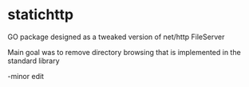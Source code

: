# statichttp
GO package designed as a tweaked version of net/http FileServer

Main goal was to remove directory browsing that is implemented in the standard library

-minor edit